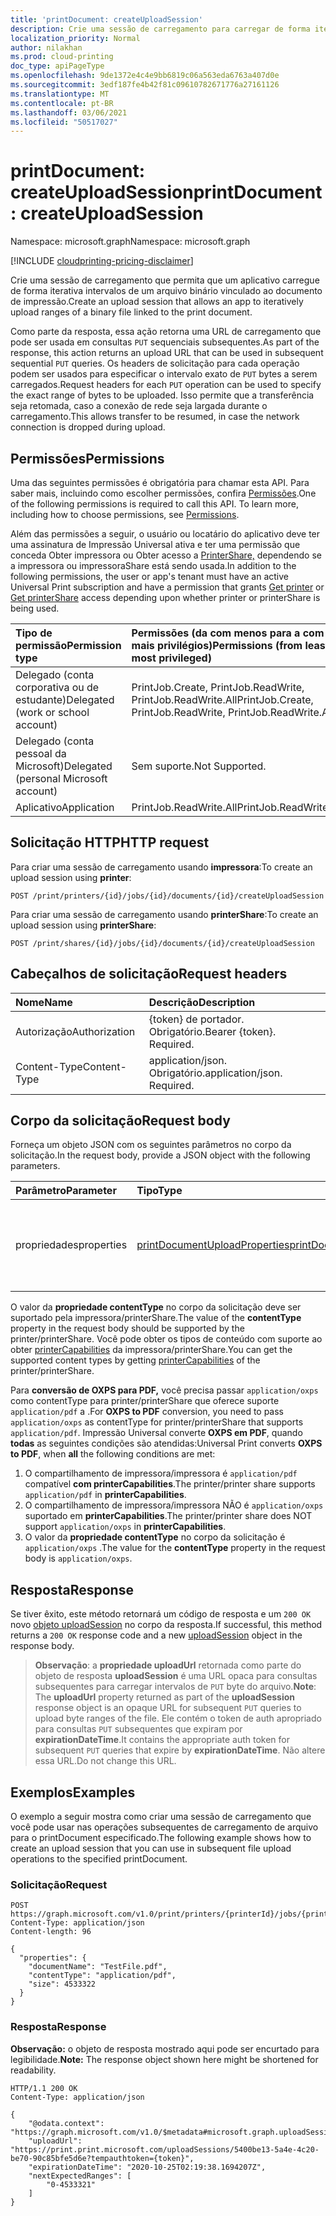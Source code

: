 ```yaml
---
title: 'printDocument: createUploadSession'
description: Crie uma sessão de carregamento para carregar de forma iterativa intervalos de arquivo binário de printDocument.
localization_priority: Normal
author: nilakhan
ms.prod: cloud-printing
doc_type: apiPageType
ms.openlocfilehash: 9de1372e4c4e9bb6819c06a563eda6763a407d0e
ms.sourcegitcommit: 3edf187fe4b42f81c09610782671776a27161126
ms.translationtype: MT
ms.contentlocale: pt-BR
ms.lasthandoff: 03/06/2021
ms.locfileid: "50517027"
---
```

# <a name="printdocument-createuploadsession"></a><span data-ttu-id="98dca-103">printDocument: createUploadSession</span><span class="sxs-lookup"><span data-stu-id="98dca-103">printDocument: createUploadSession</span></span>
<span data-ttu-id="98dca-104">Namespace: microsoft.graph</span><span class="sxs-lookup"><span data-stu-id="98dca-104">Namespace: microsoft.graph</span></span>

[!INCLUDE [cloudprinting-pricing-disclaimer](../../includes/cloudprinting-pricing-disclaimer.md)]

<span data-ttu-id="98dca-105">Crie uma sessão de carregamento que permita que um aplicativo carregue de forma iterativa intervalos de um arquivo binário vinculado ao documento de impressão.</span><span class="sxs-lookup"><span data-stu-id="98dca-105">Create an upload session that allows an app to iteratively upload ranges of a binary file linked to the print document.</span></span>

<span data-ttu-id="98dca-106">Como parte da resposta, essa ação retorna uma URL de carregamento que pode ser usada em consultas `PUT` sequenciais subsequentes.</span><span class="sxs-lookup"><span data-stu-id="98dca-106">As part of the response, this action returns an upload URL that can be used in subsequent sequential `PUT` queries.</span></span> <span data-ttu-id="98dca-107">Os headers de solicitação para cada operação podem ser usados para especificar o intervalo exato de `PUT` bytes a serem carregados.</span><span class="sxs-lookup"><span data-stu-id="98dca-107">Request headers for each `PUT` operation can be used to specify the exact range of bytes to be uploaded.</span></span> <span data-ttu-id="98dca-108">Isso permite que a transferência seja retomada, caso a conexão de rede seja largada durante o carregamento.</span><span class="sxs-lookup"><span data-stu-id="98dca-108">This allows transfer to be resumed, in case the network connection is dropped during upload.</span></span> 

## <a name="permissions"></a><span data-ttu-id="98dca-109">Permissões</span><span class="sxs-lookup"><span data-stu-id="98dca-109">Permissions</span></span>
<span data-ttu-id="98dca-p102">Uma das seguintes permissões é obrigatória para chamar esta API. Para saber mais, incluindo como escolher permissões, confira [Permissões](/graph/permissions-reference).</span><span class="sxs-lookup"><span data-stu-id="98dca-p102">One of the following permissions is required to call this API. To learn more, including how to choose permissions, see [Permissions](/graph/permissions-reference).</span></span>

<span data-ttu-id="98dca-112">Além das permissões a seguir, o usuário ou locatário do aplicativo deve ter uma [](printer-get.md) assinatura de Impressão Universal ativa e ter uma permissão que conceda Obter impressora ou Obter acesso a [PrinterShare,](printershare-get.md) dependendo se a impressora ou impressoraShare está sendo usada.</span><span class="sxs-lookup"><span data-stu-id="98dca-112">In addition to the following permissions, the user or app's tenant must have an active Universal Print subscription and have a permission that grants [Get printer](printer-get.md) or [Get printerShare](printershare-get.md) access depending upon whether printer or printerShare is being used.</span></span>

| <span data-ttu-id="98dca-113">Tipo de permissão</span><span class="sxs-lookup"><span data-stu-id="98dca-113">Permission type</span></span>                        | <span data-ttu-id="98dca-114">Permissões (da com menos para a com mais privilégios)</span><span class="sxs-lookup"><span data-stu-id="98dca-114">Permissions (from least to most privileged)</span></span> |
|:---------------------------------------|:--------------------------------------------|
| <span data-ttu-id="98dca-115">Delegado (conta corporativa ou de estudante)</span><span class="sxs-lookup"><span data-stu-id="98dca-115">Delegated (work or school account)</span></span>     | <span data-ttu-id="98dca-116">PrintJob.Create, PrintJob.ReadWrite, PrintJob.ReadWrite.All</span><span class="sxs-lookup"><span data-stu-id="98dca-116">PrintJob.Create, PrintJob.ReadWrite, PrintJob.ReadWrite.All</span></span> |
| <span data-ttu-id="98dca-117">Delegado (conta pessoal da Microsoft)</span><span class="sxs-lookup"><span data-stu-id="98dca-117">Delegated (personal Microsoft account)</span></span> | <span data-ttu-id="98dca-118">Sem suporte.</span><span class="sxs-lookup"><span data-stu-id="98dca-118">Not Supported.</span></span> |
| <span data-ttu-id="98dca-119">Aplicativo</span><span class="sxs-lookup"><span data-stu-id="98dca-119">Application</span></span>                            | <span data-ttu-id="98dca-120">PrintJob.ReadWrite.All</span><span class="sxs-lookup"><span data-stu-id="98dca-120">PrintJob.ReadWrite.All</span></span> |

## <a name="http-request"></a><span data-ttu-id="98dca-121">Solicitação HTTP</span><span class="sxs-lookup"><span data-stu-id="98dca-121">HTTP request</span></span>

<!-- {
  "blockType": "ignored"
}
-->

<span data-ttu-id="98dca-122">Para criar uma sessão de carregamento usando **impressora**:</span><span class="sxs-lookup"><span data-stu-id="98dca-122">To create an upload session using **printer**:</span></span> 

<!-- { "blockType": "ignored" } -->
```http
POST /print/printers/{id}/jobs/{id}/documents/{id}/createUploadSession
```

<span data-ttu-id="98dca-123">Para criar uma sessão de carregamento usando **printerShare**:</span><span class="sxs-lookup"><span data-stu-id="98dca-123">To create an upload session using **printerShare**:</span></span> 

<!-- { "blockType": "ignored" } -->
```http
POST /print/shares/{id}/jobs/{id}/documents/{id}/createUploadSession
```

## <a name="request-headers"></a><span data-ttu-id="98dca-124">Cabeçalhos de solicitação</span><span class="sxs-lookup"><span data-stu-id="98dca-124">Request headers</span></span>
|<span data-ttu-id="98dca-125">Nome</span><span class="sxs-lookup"><span data-stu-id="98dca-125">Name</span></span>|<span data-ttu-id="98dca-126">Descrição</span><span class="sxs-lookup"><span data-stu-id="98dca-126">Description</span></span>|
|:---|:---|
|<span data-ttu-id="98dca-127">Autorização</span><span class="sxs-lookup"><span data-stu-id="98dca-127">Authorization</span></span>|<span data-ttu-id="98dca-p103">{token} de portador. Obrigatório.</span><span class="sxs-lookup"><span data-stu-id="98dca-p103">Bearer {token}. Required.</span></span>|
|<span data-ttu-id="98dca-130">Content-Type</span><span class="sxs-lookup"><span data-stu-id="98dca-130">Content-Type</span></span>|<span data-ttu-id="98dca-p104">application/json. Obrigatório.</span><span class="sxs-lookup"><span data-stu-id="98dca-p104">application/json. Required.</span></span>|

## <a name="request-body"></a><span data-ttu-id="98dca-133">Corpo da solicitação</span><span class="sxs-lookup"><span data-stu-id="98dca-133">Request body</span></span>
<span data-ttu-id="98dca-134">Forneça um objeto JSON com os seguintes parâmetros no corpo da solicitação.</span><span class="sxs-lookup"><span data-stu-id="98dca-134">In the request body, provide a JSON object with the following parameters.</span></span>

| <span data-ttu-id="98dca-135">Parâmetro</span><span class="sxs-lookup"><span data-stu-id="98dca-135">Parameter</span></span>    | <span data-ttu-id="98dca-136">Tipo</span><span class="sxs-lookup"><span data-stu-id="98dca-136">Type</span></span>        | <span data-ttu-id="98dca-137">Descrição</span><span class="sxs-lookup"><span data-stu-id="98dca-137">Description</span></span> |
|:-------------|:------------|:------------|
|<span data-ttu-id="98dca-138">propriedades</span><span class="sxs-lookup"><span data-stu-id="98dca-138">properties</span></span>|[<span data-ttu-id="98dca-139">printDocumentUploadProperties</span><span class="sxs-lookup"><span data-stu-id="98dca-139">printDocumentUploadProperties</span></span>](../resources/printDocumentUploadProperties.md)|<span data-ttu-id="98dca-140">Representa propriedades do arquivo binário a ser carregado.</span><span class="sxs-lookup"><span data-stu-id="98dca-140">Represents properties of the binary file to be uploaded.</span></span>|

<span data-ttu-id="98dca-141">O valor da **propriedade contentType** no corpo da solicitação deve ser suportado pela impressora/printerShare.</span><span class="sxs-lookup"><span data-stu-id="98dca-141">The value of the **contentType** property in the request body should be supported by the printer/printerShare.</span></span> <span data-ttu-id="98dca-142">Você pode obter os tipos de conteúdo com suporte ao obter [printerCapabilities](../resources/printercapabilities.md) da impressora/printerShare.</span><span class="sxs-lookup"><span data-stu-id="98dca-142">You can get the supported content types by getting [printerCapabilities](../resources/printercapabilities.md) of the printer/printerShare.</span></span> 

<span data-ttu-id="98dca-143">Para **conversão de OXPS para PDF,** você precisa passar `application/oxps` como contentType para printer/printerShare que oferece suporte `application/pdf` a .</span><span class="sxs-lookup"><span data-stu-id="98dca-143">For **OXPS to PDF** conversion, you need to pass `application/oxps` as contentType for printer/printerShare that supports `application/pdf`.</span></span> <span data-ttu-id="98dca-144">Impressão Universal converte **OXPS em PDF**, quando **todas** as seguintes condições são atendidas:</span><span class="sxs-lookup"><span data-stu-id="98dca-144">Universal Print converts **OXPS to PDF**, when **all** the following conditions are met:</span></span> 
1.  <span data-ttu-id="98dca-145">O compartilhamento de impressora/impressora é `application/pdf` compatível **com printerCapabilities**.</span><span class="sxs-lookup"><span data-stu-id="98dca-145">The printer/printer share supports `application/pdf` in **printerCapabilities**.</span></span> 
2.  <span data-ttu-id="98dca-146">O compartilhamento de impressora/impressora NÃO é `application/oxps` suportado em **printerCapabilities**.</span><span class="sxs-lookup"><span data-stu-id="98dca-146">The printer/printer share does NOT support `application/oxps` in **printerCapabilities**.</span></span> 
3.  <span data-ttu-id="98dca-147">O valor da **propriedade contentType** no corpo da solicitação é `application/oxps` .</span><span class="sxs-lookup"><span data-stu-id="98dca-147">The value for the **contentType** property in the request body is `application/oxps`.</span></span>

## <a name="response"></a><span data-ttu-id="98dca-148">Resposta</span><span class="sxs-lookup"><span data-stu-id="98dca-148">Response</span></span>

<span data-ttu-id="98dca-149">Se tiver êxito, este método retornará um código de resposta e um `200 OK` novo [objeto uploadSession](../resources/uploadsession.md) no corpo da resposta.</span><span class="sxs-lookup"><span data-stu-id="98dca-149">If successful, this method returns a `200 OK` response code and a new [uploadSession](../resources/uploadsession.md) object in the response body.</span></span>

><span data-ttu-id="98dca-150">**Observação**: a **propriedade uploadUrl** retornada como parte do objeto de resposta **uploadSession** é uma URL opaca para consultas subsequentes para carregar intervalos de `PUT` byte do arquivo.</span><span class="sxs-lookup"><span data-stu-id="98dca-150">**Note**: The **uploadUrl** property returned as part of the **uploadSession** response object is an opaque URL for subsequent `PUT` queries to upload byte ranges of the file.</span></span> <span data-ttu-id="98dca-151">Ele contém o token de auth apropriado para consultas `PUT` subsequentes que expiram por **expirationDateTime**.</span><span class="sxs-lookup"><span data-stu-id="98dca-151">It contains the appropriate auth token for subsequent `PUT` queries that expire by **expirationDateTime**.</span></span> <span data-ttu-id="98dca-152">Não altere essa URL.</span><span class="sxs-lookup"><span data-stu-id="98dca-152">Do not change this URL.</span></span>

## <a name="examples"></a><span data-ttu-id="98dca-153">Exemplos</span><span class="sxs-lookup"><span data-stu-id="98dca-153">Examples</span></span>

<span data-ttu-id="98dca-154">O exemplo a seguir mostra como criar uma sessão de carregamento que você pode usar nas operações subsequentes de carregamento de arquivo para o printDocument especificado.</span><span class="sxs-lookup"><span data-stu-id="98dca-154">The following example shows how to create an upload session that you can use in subsequent file upload operations to the specified printDocument.</span></span>

### <a name="request"></a><span data-ttu-id="98dca-155">Solicitação</span><span class="sxs-lookup"><span data-stu-id="98dca-155">Request</span></span>
<!-- {
  "blockType": "request"
}
-->
``` http
POST https://graph.microsoft.com/v1.0/print/printers/{printerId}/jobs/{printJobId}/documents/{printDocumentId}/createUploadSession
Content-Type: application/json
Content-length: 96

{
  "properties": {
    "documentName": "TestFile.pdf",
    "contentType": "application/pdf", 
    "size": 4533322
  }
}
```


### <a name="response"></a><span data-ttu-id="98dca-156">Resposta</span><span class="sxs-lookup"><span data-stu-id="98dca-156">Response</span></span>
<span data-ttu-id="98dca-157">**Observação:** o objeto de resposta mostrado aqui pode ser encurtado para legibilidade.</span><span class="sxs-lookup"><span data-stu-id="98dca-157">**Note:** The response object shown here might be shortened for readability.</span></span>
<!-- {
  "blockType": "response",
  "truncated": true,
  "@odata.type": "microsoft.graph.uploadSession"
}
-->
``` http
HTTP/1.1 200 OK
Content-Type: application/json

{
    "@odata.context": "https://graph.microsoft.com/v1.0/$metadata#microsoft.graph.uploadSession",
    "uploadUrl": "https://print.print.microsoft.com/uploadSessions/5400be13-5a4e-4c20-be70-90c85bfe5d6e?tempauthtoken={token}",
    "expirationDateTime": "2020-10-25T02:19:38.1694207Z",
    "nextExpectedRanges": [
        "0-4533321"
    ]
}
```

